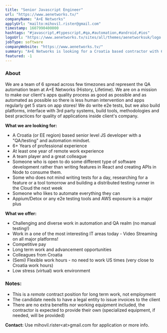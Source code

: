 ```yaml
---
title: "Senior Javascript Engineer"
url: "https://www.aenetworks.tv/"
companyName: "A+E Networks"
applyUrl: "mailto:mihovil.rister@gmail.com"
timestamp: 1607990400000
hashtags: "#javascript,#typescript,#qa,#automation,#android,#ios"
logoUrl: "https://www.aenetworks.tv/sites/all/themes/aenetworksuk/logo.png" 
jobType: software
companyWebsite: "https://www.aenetworks.tv/"
summary: "A+E Networks is looking for a Croatia based contractor with 6+ years of software development experience to join it's QA automation team!"
featured: -1
---
```

### About
We are a team of 6 spread across few timezones and represent the QA automation team at A+E Networks (History, Lifetime).
We are on a mission to make our client's apps quality process as good as possible and as automated as possible
so there is less human intervention and apps regularly get 5 stars on app stores!
We do write e2e tests, but we also build platforms, interface with 3rd party systems, build tools, methodologies and best practices for
quality of applications inside client's company.

**What we are looking for:**
- A Croatia (or EE region) based senior level JS developer with a "QA/testing" and automation mindset.
- 6+ Years of professional experience
- At least one year of remote work experience
- A team player and a great colleague
- Someone who is open to do some different type of software development rather than writing features in React and creating APIs in Node to consume them.
- Some who does not mind writing tests for a day, researching for a feature or a tool tomorrow and building a distributed testing runner in the Cloud the next week
- Someone who likes to automate everything they can
- Appium/Detox or any e2e testing tools and AWS exposure is a major plus

**What we offer:**
- Challenging and diverse work in automation and QA realm (no manual testing!)
- Work in a one of the most interesting IT areas today - Video Streaming on all major platforms!
- Competitive pay
- Long term work and advancement opportunities
- Colleagues from Croatia
- (Semi) Flexible work hours - no need to work US times (very close to Croatia work hours)
- Low stress (virtual) work environment 

### Notes:
- This is a *remote* contract position for long term work, not employment 
- The candidate needs to have a legal entity to issue invoices to the client
- There are no extra benefits nor working equipment included, the contractor is expected to provide their own (specialized equipment, if needed, will be provided)

**Contact:**
Use mihovil.rister\<at\>gmail.com for application or more info.